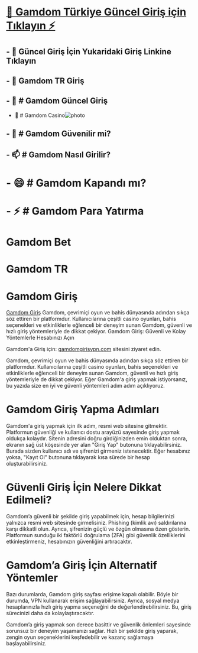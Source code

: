 
# [👀 Gamdom Türkiye Güncel Giriş için Tıklayın ⚡](http://bit.ly/gamdomgirisvpn)
## - 👋 Güncel Giriş İçin Yukaridaki Giriş Linkine Tıklayın
## - 👋 Gamdom TR Giriş
## - 👀 # Gamdom Güncel Giriş
 - 🌱 # Gamdom Casino![photo](https://gamdomgirisvpn.com/wp-content/uploads/2024/12/gamdom-usain-bolt-ambasador.webp)
## - 💞️ # Gamdom Güvenilir mi?
## - 📫 # Gamdom Nasıl Girilir?
# - 😄 # Gamdom Kapandı mı?
# - ⚡ # Gamdom Para Yatırma
# Gamdom Bet
# Gamdom TR


# Gamdom Giriş

[Gamdom Giriş](http://gamdomgirisvpn.com/)
Gamdom, çevrimiçi oyun ve bahis dünyasında adından sıkça söz ettiren bir platformdur. Kullanıcılarına çeşitli casino oyunları, bahis seçenekleri ve etkinliklerle eğlenceli bir deneyim sunan Gamdom, güvenli ve hızlı giriş yöntemleriyle de dikkat çekiyor. 
Gamdom Giriş: Güvenli ve Kolay Yöntemlerle Hesabınızı Açın

Gamdom'a Giriş için: [gamdomgirisvpn.com](http://gamdomgirisvpn.com/) sitesini ziyaret edin.


Gamdom, çevrimiçi oyun ve bahis dünyasında adından sıkça söz ettiren bir platformdur. Kullanıcılarına çeşitli casino oyunları, bahis seçenekleri ve etkinliklerle eğlenceli bir deneyim sunan Gamdom, güvenli ve hızlı giriş yöntemleriyle de dikkat çekiyor. Eğer Gamdom'a giriş yapmak istiyorsanız, bu yazıda size en iyi ve güvenli yöntemleri adım adım açıklıyoruz.

# Gamdom Giriş Yapma Adımları

Gamdom'a giriş yapmak için ilk adım, resmi web sitesine gitmektir. Platformun güvenliği ve kullanıcı dostu arayüzü sayesinde giriş yapmak oldukça kolaydır. Sitenin adresini doğru girdiğinizden emin olduktan sonra, ekranın sağ üst köşesinde yer alan "Giriş Yap" butonuna tıklayabilirsiniz. Burada sizden kullanıcı adı ve şifrenizi girmeniz istenecektir. Eğer hesabınız yoksa, "Kayıt Ol" butonuna tıklayarak kısa sürede bir hesap oluşturabilirsiniz.

# Güvenli Giriş İçin Nelere Dikkat Edilmeli?

Gamdom’a güvenli bir şekilde giriş yapabilmek için, hesap bilgilerinizi yalnızca resmi web sitesinde girmelisiniz. Phishing (kimlik avı) saldırılarına karşı dikkatli olun. Ayrıca, şifrenizin güçlü ve özgün olmasına özen gösterin. Platformun sunduğu iki faktörlü doğrulama (2FA) gibi güvenlik özelliklerini etkinleştirmeniz, hesabınızın güvenliğini artıracaktır.

# Gamdom’a Giriş İçin Alternatif Yöntemler

Bazı durumlarda, Gamdom giriş sayfası erişime kapalı olabilir. Böyle bir durumda, VPN kullanarak erişim sağlayabilirsiniz. Ayrıca, sosyal medya hesaplarınızla hızlı giriş yapma seçeneğini de değerlendirebilirsiniz. Bu, giriş sürecinizi daha da kolaylaştıracaktır.

Gamdom’a giriş yapmak son derece basittir ve güvenlik önlemleri sayesinde sorunsuz bir deneyim yaşamanızı sağlar. Hızlı bir şekilde giriş yaparak, zengin oyun seçeneklerini keşfedebilir ve kazanç sağlamaya başlayabilirsiniz.
